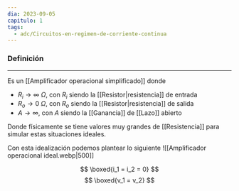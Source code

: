 ```yaml
---
dia: 2023-09-05
capitulo: 1
tags:
  - adc/Circuitos-en-regimen-de-corriente-continua
---
```

### Definición
---
Es un [[Amplificador operacional simplificado]] donde 
* $R_i \to \infty ~ \Omega$, con $R_i$ siendo la [[Resistor|resistencia]] de entrada
* $R_o \to 0 ~ \Omega$, con $R_o$ siendo la [[Resistor|resistencia]] de salida
* $A \to \infty$, con $A$ siendo la [[Ganancia]] de [[Lazo]] abierto

Donde físicamente se tiene valores muy grandes de [[Resistencia]] para simular estas situaciones ideales.

Con esta idealización podemos plantear lo siguiente
![[Amplificador operacional ideal.webp|500]]

$$ \boxed{i_1 = i_2 = 0} $$
$$ \boxed{v_1 = v_2} $$
